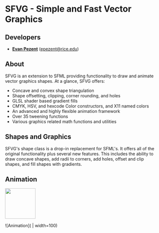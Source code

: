 # SFVG - Simple and Fast Vector Graphics

## Developers

- **[Evan Pezent](http://evanpezent.com)** (epezent@rice.edu)

## About

SFVG is an extension to SFML providing functionality to draw and animate vector graphics shapes. At a glance, SFVG offers:

- Concave and convex shape triangulation
- Shape offsetting, clipping, corner rounding, and holes
- GLSL shader based gradient fills
- CMYK, HSV, and hexcode Color constructors, and X11 named colors
- An advanced and highly flexible animation framework
- Over 35 tweening functions
- Various graphics related math functions and utilities

## Shapes and Graphics

SFVG's shape class is a drop-in replacement for SFML's. It offers all of the original functionality plus several new features. This includes the ability to draw concave shapes, add radii to corners, add holes, offset and clip shapes, and fill shapes with gradients.


## Animation

<img src="https://github.com/epezent/SFVG/blob/master/screenshots/animation.gif" width="100">

![Animation]( | width=100)
